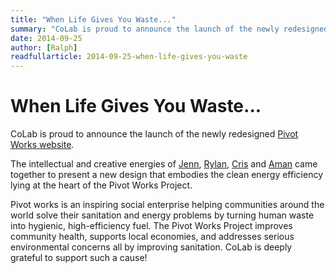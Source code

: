 ```yaml
---
title: "When Life Gives You Waste..."
summary: "CoLab is proud to announce the launch of the newly redesigned Pivot Works website."
date: 2014-09-25
author: [Ralph]
readfullarticle: 2014-09-25-when-life-gives-you-waste
---
```


# When Life Gives You Waste...

CoLab is proud to announce the launch of the newly redesigned [Pivot Works website](http://www.pivotworks.co/pivot-works/).

The intellectual and creative energies of [Jenn](), [Rylan](), [Cris]() and [Aman]() came together to present a new design that embodies the clean energy efficiency lying at the heart of the Pivot Works Project.

Pivot works is an inspiring social enterprise helping communities around the world solve their sanitation and energy problems by turning human waste into hygienic, high-efficiency fuel. The Pivot Works Project improves community health, supports local economies, and addresses serious environmental concerns all by improving sanitation. CoLab is deeply grateful to support such a cause!
